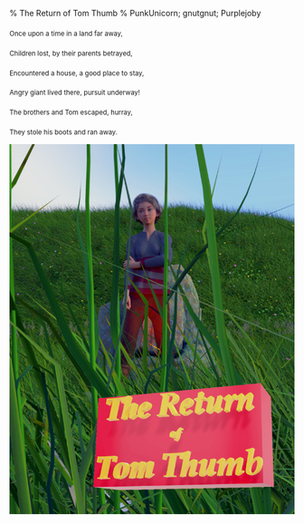 % The Return of Tom Thumb
% PunkUnicorn; gnutgnut; Purplejoby



 <sub>Once upon a time in a land far away,</sub>
 
 <sub>Children lost, by their parents betrayed,</sub>
 
 <sub>Encountered a house, a good place to stay,</sub>
 
 <sub>Angry giant lived there, pursuit underway!</sub>
 
 <sub>The brothers and Tom escaped, hurray,</sub>
 
 <sub>They stole his boots and ran away.</sub>

![](cover.png)
